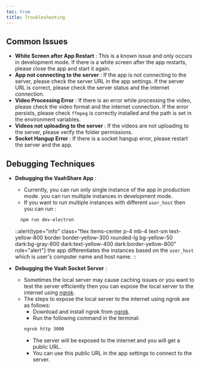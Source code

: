 ```yaml
---
toc: true
title: Troubleshooting
---
```



## Common Issues
- **White Screen after App Restart** : This is a known issue and only occurs in development mode. If there is a white screen after the app restarts, please close the app and start it again.
- **App not connecting to the server** : If the app is not connecting to the server, please check the server URL in the app settings. If the server URL is correct, please check the server status and the internet connection.
- **Video Processing Error** : If there is an error while processing the video, please check the video format and the internet connection. If the error persists, please check `ffmpeg` is correctly installed and the path is set in the environment variables.
- **Videos not uploading to the server** : If the videos are not uploading to the server, please verify the folder permissions.
- **Socket Hangup Error** : If there is a socket hangup error, please restart the server and the app.

## Debugging Techniques
- **Debugging the VaahShare App** :
  - Currently, you can run only single instance of the app in production mode. you can run multiple instances in development mode.
  - If you want to run multiple instances with different `user_host` then you can run :
  ```bash
    npm run dev-electron
    ```
  ::alert{type="info" class="flex items-center p-4 mb-4 text-sm text-yellow-800 border border-yellow-300 rounded-lg bg-yellow-50 dark:bg-gray-800 dark:text-yellow-400 dark:border-yellow-800" role="alert"}
  the app differentiates the instances based on the `user_host` which is user's computer name and host name.
  ::

- **Debugging the Vaah Socket Server** :
  - Sometimes the local server may cause caching issues or you want to test the server efficiently then you can expose the local server to the internet using [ngrok](https://ngrok.com/).
  - The steps to expose the local server to the internet using ngrok are as follows:
    - Download and install ngrok from [ngrok](https://ngrok.com/).
    - Run the following command in the terminal:
    ```bash
    ngrok http 3000
    ```
    - The server will be exposed to the internet and you will get a public URL.
    - You can use this public URL in the app settings to connect to the server.
